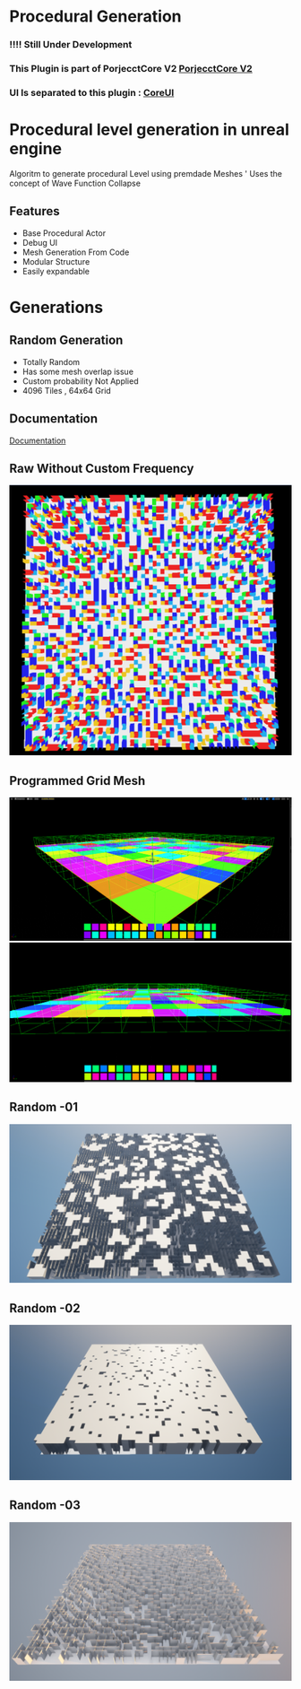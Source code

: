 
# Procedural Generation
###  !!!! Still Under Development

### This Plugin is part of PorjecctCore V2 [PorjecctCore V2](https://github.com/XyonX/ProjectCoreV2) 

### UI  Is separated to this  plugin :  [CoreUI](https://github.com/XyonX/CoreUI)  
 
# Procedural level generation in unreal engine 


 Algoritm to generate procedural Level using premdade Meshes '
 Uses the concept of Wave Function Collapse 


 
 


## Features

- Base Procedural Actor 
- Debug UI
- Mesh Generation From Code 
- Modular Structure
- Easily expandable 


# Generations

## Random  Generation
- Totally Random
- Has some mesh overlap issue
- Custom probability Not Applied
- 4096 Tiles , 64x64 Grid

## Documentation

[Documentation](https://1drv.ms/w/s!Ajugiet9WxPJ1iF4CSTDDvnu53Kd?e=WCeDLp)

## Raw Without Custom Frequency
![](Documentation/Proc_Rand_01.png)


## Programmed Grid Mesh
![](Documentation/programmed_Grid_02.png)![](Documentation/programmed_Grid_01.png)



## Random  -01

![](Generations/Random_02.png)

## Random  -02


![](Generations/Random_01.png)

## Random  -03


![](Generations/Random_03.png)





